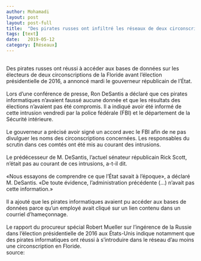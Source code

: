 ```yaml
---
author: Mohamadi
layout: post
layout: post-full
title:  "Des pirates russes ont infiltré les réseaux de deux circonscriptions en Floride"
tags: [text]
date:   2019-05-12 
category: [Réseaux]
---
```

<br/>
Des pirates russes ont réussi à accéder aux bases de données sur les électeurs de deux circonscriptions de la Floride avant l’élection présidentielle de 2016, a annoncé mardi le gouverneur républicain de l’État.
<br/>

<br/>
Lors d’une conférence de presse, Ron DeSantis a déclaré que ces pirates informatiques n’avaient faussé aucune donnée et que les résultats des élections n’avaient pas été compromis. Il a indiqué avoir été informé de cette intrusion vendredi par la police fédérale (FBI) et le département de la Sécurité intérieure.
<br/>

<br/>
Le gouverneur a précisé avoir signé un accord avec le FBI afin de ne pas divulguer les noms des circonscriptions concernées. Les responsables du scrutin dans ces comtés ont été mis au courant des intrusions.
<br/>

<br/>
Le prédécesseur de M. DeSantis, l’actuel sénateur républicain Rick Scott, n’était pas au courant de ces intrusions, a-t-il dit. 
<br/>

<br/>
«Nous essayons de comprendre ce que l’État savait à l’époque», a déclaré M. DeSantis. «De toute évidence, l’administration précédente (…) n’avait pas cette information.» 
<br/>

<br/>
Il a ajouté que les pirates informatiques avaient pu accéder aux bases de données parce qu’un employé avait cliqué sur un lien contenu dans un courriel d’hameçonnage.
<br/>

<br/>
Le rapport du procureur spécial Robert Mueller sur l’ingérence de la Russie dans l’élection présidentielle de 2016 aux États-Unis indique notamment que des pirates informatiques ont réussi à s’introduire dans le réseau d’au moins une circonscription en Floride.
<br>
source: <https://lactualite.com/actualites/des-pirates-russes-ont-infiltre-les-reseaux-de-deux-circonscriptions-en-floride/> 

